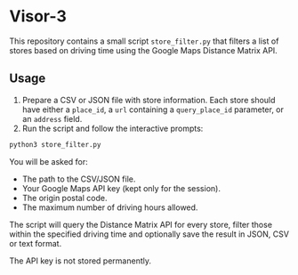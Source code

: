 # Visor-3

This repository contains a small script `store_filter.py` that filters a list of stores based on driving time using the Google Maps Distance Matrix API.

## Usage

1. Prepare a CSV or JSON file with store information. Each store should have either a `place_id`, a `url` containing a `query_place_id` parameter, or an `address` field.
2. Run the script and follow the interactive prompts:

```bash
python3 store_filter.py
```

You will be asked for:
- The path to the CSV/JSON file.
- Your Google Maps API key (kept only for the session).
- The origin postal code.
- The maximum number of driving hours allowed.

The script will query the Distance Matrix API for every store, filter those within the specified driving time and optionally save the result in JSON, CSV or text format.

The API key is not stored permanently.
